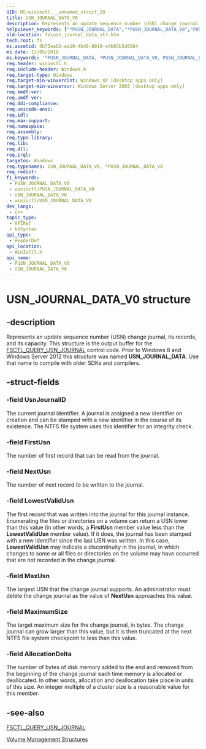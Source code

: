 ```yaml
---
UID: NS:winioctl.__unnamed_struct_28
title: USN_JOURNAL_DATA_V0
description: Represents an update sequence number (USN) change journal, its records, and its capacity.
helpviewer_keywords: ["*PUSN_JOURNAL_DATA","*PUSN_JOURNAL_DATA_V0","PUSN_JOURNAL_DATA","PUSN_JOURNAL_DATA structure pointer [Files]","PUSN_JOURNAL_DATA_V0","PUSN_JOURNAL_DATA_V0 structure pointer [Files]","USN_JOURNAL_DATA","USN_JOURNAL_DATA structure [Files]","USN_JOURNAL_DATA_V0","USN_JOURNAL_DATA_V0 structure [Files]","_win32_usn_journal_data_str","base.usn_journal_data_str","fs.usn_journal_data_str","winioctl/PUSN_JOURNAL_DATA","winioctl/PUSN_JOURNAL_DATA_V0","winioctl/USN_JOURNAL_DATA"]
old-location: fs\usn_journal_data_str.htm
tech.root: fs
ms.assetid: 6b75eab2-aa10-4b48-8918-e4b03b5d8564
ms.date: 12/05/2018
ms.keywords: '*PUSN_JOURNAL_DATA, *PUSN_JOURNAL_DATA_V0, PUSN_JOURNAL_DATA, PUSN_JOURNAL_DATA structure pointer [Files], PUSN_JOURNAL_DATA_V0, PUSN_JOURNAL_DATA_V0 structure pointer [Files], USN_JOURNAL_DATA, USN_JOURNAL_DATA structure [Files], USN_JOURNAL_DATA_V0, USN_JOURNAL_DATA_V0 structure [Files], _win32_usn_journal_data_str, base.usn_journal_data_str, fs.usn_journal_data_str, winioctl/PUSN_JOURNAL_DATA, winioctl/PUSN_JOURNAL_DATA_V0, winioctl/USN_JOURNAL_DATA'
req.header: winioctl.h
req.include-header: Windows.h
req.target-type: Windows
req.target-min-winverclnt: Windows XP [desktop apps only]
req.target-min-winversvr: Windows Server 2003 [desktop apps only]
req.kmdf-ver: 
req.umdf-ver: 
req.ddi-compliance: 
req.unicode-ansi: 
req.idl: 
req.max-support: 
req.namespace: 
req.assembly: 
req.type-library: 
req.lib: 
req.dll: 
req.irql: 
targetos: Windows
req.typenames: USN_JOURNAL_DATA_V0, *PUSN_JOURNAL_DATA_V0
req.redist: 
f1_keywords:
 - PUSN_JOURNAL_DATA_V0
 - winioctl/PUSN_JOURNAL_DATA_V0
 - USN_JOURNAL_DATA_V0
 - winioctl/USN_JOURNAL_DATA_V0
dev_langs:
 - c++
topic_type:
 - APIRef
 - kbSyntax
api_type:
 - HeaderDef
api_location:
 - WinIoCtl.h
api_name:
 - PUSN_JOURNAL_DATA_V0
 - USN_JOURNAL_DATA_V0
---
```


# USN_JOURNAL_DATA_V0 structure


## -description

Represents an update sequence number (USN) change journal, its records, and its capacity. 
    This structure is the output buffer for the 
    <a href="/windows/desktop/api/winioctl/ni-winioctl-fsctl_query_usn_journal">FSCTL_QUERY_USN_JOURNAL</a> control code. Prior to 
    Windows 8 and Windows Server 2012 this structure was named 
    <b>USN_JOURNAL_DATA</b>. Use that name to compile with older SDKs and 
    compilers.

## -struct-fields

### -field UsnJournalID

The current journal identifier. A journal is assigned a new identifier on creation and can be stamped with 
      a new identifier in the course of its existence. The NTFS file system uses this identifier for an integrity 
      check.

### -field FirstUsn

The number of first record that can be read from the journal.

### -field NextUsn

The number of next record to be written to the journal.

### -field LowestValidUsn

The first record that was written into the journal for this journal instance. Enumerating the files or 
      directories on a volume can return a USN lower than this value (in other words, a 
      <b>FirstUsn</b> member value less than the <b>LowestValidUsn</b> member 
      value). If it does, the journal has been stamped with a new identifier since the last USN was written. In this 
      case, <b>LowestValidUsn</b> may indicate a discontinuity in the journal, in which changes to 
      some or all files or directories on the volume may have occurred that are not recorded in the change 
      journal.

### -field MaxUsn

The largest USN that the change journal supports. An administrator must delete the change journal as the 
      value of <b>NextUsn</b> approaches this value.

### -field MaximumSize

The target maximum size for the change journal, in bytes. The change journal can grow larger than this 
      value, but it is then truncated at the next NTFS file system checkpoint to less than this value.

### -field AllocationDelta

The number of bytes of disk memory added to the end and removed from the beginning of the change journal 
      each time memory is allocated or deallocated. In other words, allocation and deallocation take place in units of 
      this size. An integer multiple of a cluster size is a reasonable value for this member.

## -see-also

<a href="/windows/desktop/api/winioctl/ni-winioctl-fsctl_query_usn_journal">FSCTL_QUERY_USN_JOURNAL</a>



<a href="/windows/desktop/FileIO/volume-management-structures">Volume Management Structures</a>


